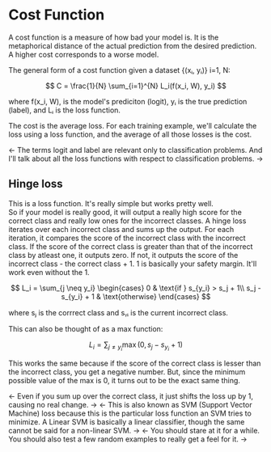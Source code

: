 # Cost Function
A cost function is a measure of how bad your model is. It is the metaphorical distance of the actual prediction from the desired prediction. A higher cost corresponds to a worse model.  

The general form of a cost function given a dataset {(xᵢ, yᵢ)} i=1, N:  

$$ C = \frac{1}{N} \sum_{i=1}^{N} L_i(f(x_i, W), y_i) $$  

where f(x_i, W), is the model's prediciton (logit), yᵢ is the true prediction (label), and Lᵢ is the loss function.  

The cost is the average loss. For each training example, we'll calculate the loss using a loss function, and the average of all those losses is the cost.

<- The terms logit and label are relevant only to classification problems. And I'll talk about all the loss functions with respect to classification problems. ->
## Hinge loss
This is a loss function. It's really simple but works pretty well.  
So if your model is really good, it will output a really high score for the correct class and really low ones for the incorrect classes. A hinge loss iterates over each incorrect class and sums up the output. For each iteration, it compares the score of the incorrect class with the incorrect class. If the score of the correct class is greater than that of the incorrect class by atleast one, it outputs zero. If not, it outputs the score of the incorrect class - the correct class + 1. 1 is basically your safety margin. It'll work even without the 1. 

$$
L_i = \sum_{j \neq y_i} 
\begin{cases}
0 & \text{if }  s_{y_i} >  s_j + 1\\
s_j - s_{y_i} + 1 & \text{otherwise}
\end{cases}
$$

where sⱼ is the corrrect class and sᵧᵢ is the current incorrect class.  

This can also be thought of as a max function:  

$$
L_i = \sum_{j \neq y_i} \max(0, s_j - s_{y_i} + 1)
$$

This works the same because if the score of the correct class is lesser than the incorrect class, you get a negative number. But, since the minimum possible value of the max is 0, it turns out to be the exact same thing.

<- Even if you sum up over the correct class, it just shifts the loss up by 1, causing no real change. -> 
<- This is also known as SVM (Support Vector Machine) loss because this is the particular loss function an SVM tries to minimize. A Linear SVM is basically a linear classifier, though the same cannot be said for a non-linear SVM. -> 
<- You should stare at it for a while. You should also test a few random examples to really get a feel for it. ->


